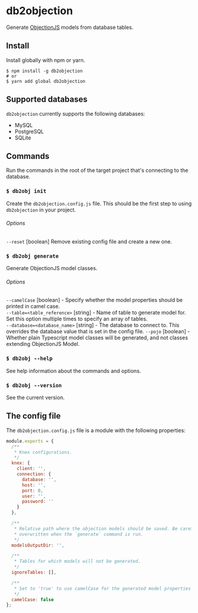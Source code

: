 # db2objection

Generate [ObjectionJS](https://vincit.github.io/objection.js/) models from database tables.

## Install

Install globally with npm or yarn.

```shell
$ npm install -g db2objection
# or
$ yarn add global db2objection
```

## Supported databases

`db2objection` currently supports the following databases:

- MySQL
- PostgreSQL
- SQLite

## Commands

Run the commands in the root of the target project that's connecting to the database.

### `$ db2obj init`

Create the `db2objection.config.js` file. This should be the first step to using `db2objection` in your project.

###### Options

`--reset` [boolean] Remove existing config file and create a new one.

### `$ db2obj generate`

Generate ObjectionJS model classes.

###### Options

`--camelCase` [boolean] - Specify whether the model properties should be printed in camel case.  
`--table=<table_reference>` [string] - Name of table to generate model for. Set this option multiple times to specify an
array of tables.  
`--database=<database_name>` [string] - The database to connect to. This overrides the database value that is set in the
config file.
`--pojo` [boolean] - Whether plain Typescript model classes will be generated, and not classes extending ObjectionJS
Model.

### `$ db2obj --help`

See help information about the commands and options.

### `$ db2obj --version`

See the current version.

## The config file

The `db2objection.config.js` file is a module with the following properties:

```javascript
module.exports = {
  /**
   * Knex configurations.
   */
  knex: {
    client: '',
    connection: {
      database: '',
      host: '',
      port: 0,
      user: '',
      password: ''
    }
  },

  /**
   * Relative path where the objection models should be saved. Be careful, as the contents of this directory will be
   * overwritten when the `generate` command is run.
   */
  modelsOutputDir: '',

  /**
   * Tables for which models will not be generated.
   */
  ignoreTables: [],

  /**
   * Set to 'true' to use camelCase for the generated model properties
   */
  camelCase: false
};
```
